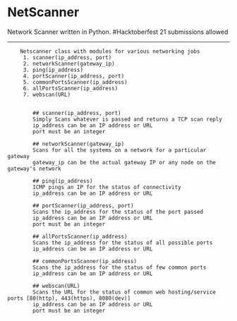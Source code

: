 # NetScanner
Network Scanner written in Python. #Hacktoberfest 21 submissions allowed

______________________________________________________________________________



        Netscanner class with modules for various networking jobs
         1. scanner(ip_address, port)
         2. networkScanner(gateway_ip)
         3. ping(ip_address)
         4. portScanner(ip_address, port)
         5. commonPortsScanner(ip_address)
         6. allPortsScanner(ip_address)
         7. webscan(URL)


            ## scanner(ip_address, port)
            Simply Scans whatever is passed and returns a TCP scan reply
            ip_address can be an IP address or URL
            port must be an integer

            ## networkScanner(gateway_ip)
            Scans for all the systems on a network for a particular gateway
            gateway_ip can be the actual gateway IP or any node on the gateway's network

            ## ping(ip_address)
            ICMP pings an IP for the status of connectivity
            ip_address can be an IP address or URL

            ## portScanner(ip_address, port)
            Scans the ip_address for the status of the port passed
            ip_address can be an IP address or URL
            port must be an integer

            ## allPortsScanner(ip_address)
            Scans the ip_address for the status of all possible ports
            ip_address can be an IP address or URL

            ## commonPortsScanner(ip_address)
            Scans the ip_address for the status of few common ports
            ip_address can be an IP address or URL
   
            ## webscan(URL)
            Scans the URL for the status of common web hosting/service ports [80(http), 443(https), 8080(dev)]
            ip_address can be an IP address or URL
            port must be an integer
        